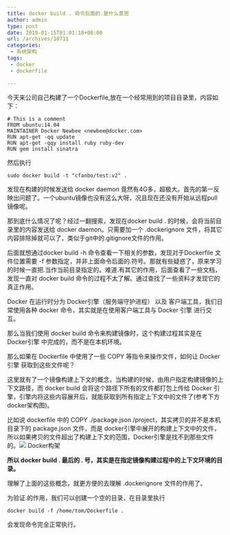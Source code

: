 ```yaml
---
title: docker build . 命令后面的.是什么意思
author: admin
type: post
date: 2019-01-15T01:01:18+00:00
url: /archives/18711
categories:
 - 系统架构
tags:
 - docker
 - dockerfile

---
```

今天来公司自己构建了一个Dockerfile,放在一个经常用到的项目目录里，内容如下：

```
# This is a comment
FROM ubuntu:14.04
MAINTAINER Docker Newbee <newbee@docker.com>
RUN apt-get -qq update
RUN apt-get -qqy install ruby ruby-dev
RUN gem install sinatra
```

然后执行

```
sudo docker build -t "cfanbo/test:v2" .
```

发现在构建的时候发送给 docker daemon 竟然有4G多，超极大。首先的第一反映出问题了。一个ubuntu镜像也没有这么大呀，况且现在还没有开始从远程pull 镜像呢。

那到底什么情况了呢？经过一翻搜索，发现在docker build . 的时候，会将当前目录里的内容发送给 docker daemon。只需要加一个 .dockerignore 文件，将其它内容排除掉就可以了，类似于git中的.gitignore文件的作用。

后面就想通过docker build -h 命令查看一下相关的参数，发现对于Dockerfile 文件位置需要 -f 参数指定，并非上面命令后面的.符号。那就有些疑惑了，原来学习的时候一直把.当作当前目录指定的。难道.有其它的作用，后面查看了一些文档，发现一直对 docker build 命令的过程不太了解。通过查找了一些资料才发现它的真正作用。

Docker 在运行时分为 Docker引擎（服务端守护进程） 以及 客户端工具，我们日常使用各种 docker 命令，其实就是在使用客户端工具与 Docker 引擎 进行交互。

那么当我们使用 docker build 命令来构建镜像时，这个构建过程其实是在 Docker引擎 中完成的，而不是在本机环境。

那么如果在 Dockerfile 中使用了一些 COPY 等指令来操作文件，如何让 Docker引擎 获取到这些文件呢？

这里就有了一个镜像构建上下文的概念，当构建的时候，由用户指定构建镜像的上下文路径，而 docker build 会将这个路径下所有的文件都打包上传给 Docker 引擎，引擎内将这些内容展开后，就能获取到所有指定上下文中的文件了(参考下方docker架构图)。

比如说 dockerfile 中的 COPY ./package.json /project，其实拷贝的并不是本机目录下的 package.json 文件，而是 docker引擎中展开的构建上下文中的文件，所以如果拷贝的文件超出了构建上下文的范围，Docker引擎是找不到那些文件的。![](https://blogstatic.haohtml.com//uploads/2023/09/docker-architecture.jpg)
Docker构架

**所以 docker build . 最后的 . 号，其实是在指定镜像构建过程中的上下文环境的目录。**

理解了上面的这些概念，就更方便的去理解 .dockerignore 文件的作用了。

为验证.的作用，我们可以创建一个空的目录，在目录里执行

```
docker build -f /home/tom/Dockerfile .
```

会发现命令完全正常执行。